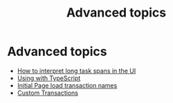 ﻿---
title: Advanced topics
description: How to interpret long task spans in the UI, Using with TypeScript, Initial Page load transaction names, Custom Transactions. 
url: https://docs-v3-preview.elastic.dev/reference/advanced-topics
products:
  - APM
  - APM Agent
  - Elastic Observability
---

# Advanced topics

- [How to interpret long task spans in the UI](https://docs-v3-preview.elastic.dev/reference/longtasks)
- [Using with TypeScript](https://docs-v3-preview.elastic.dev/reference/typescript)
- [Initial Page load transaction names](https://docs-v3-preview.elastic.dev/reference/custom-transaction-name)
- [Custom Transactions](https://docs-v3-preview.elastic.dev/reference/custom-transactions)
